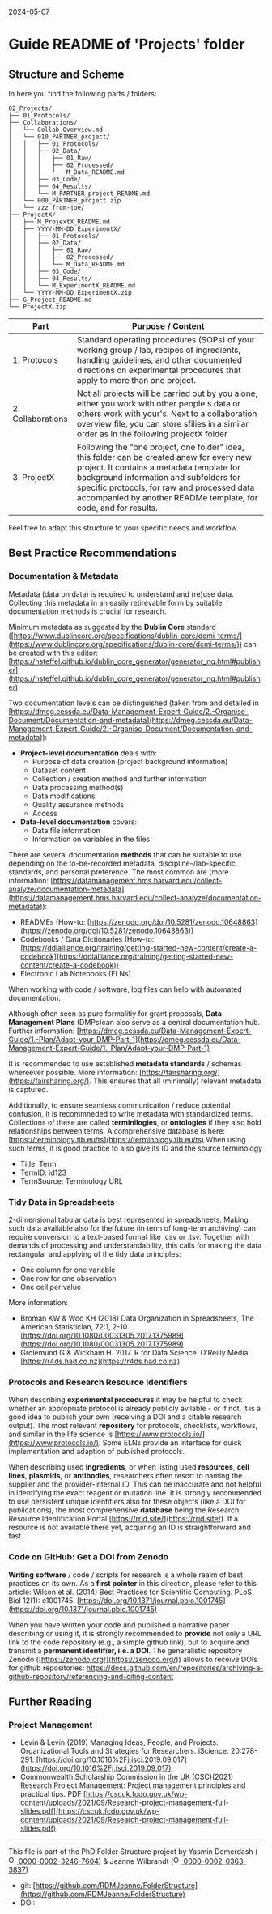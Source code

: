 2024-05-07


# Guide README of 'Projects' folder

## Structure and Scheme

In here you find the following parts / folders:

```
02_Projects/
├── 01_Protocols/
├── Collaborations/
│   └── Collab_Overview.md
│   └── 010_PARTNER_project/
│   │   ├── 01_Protocols/
│   │   ├── 02_Data/
│   │   │   ├── 01_Raw/
│   │   │   ├── 02_Processed/
│   │   │   └── M_Data_README.md
│   │   ├── 03_Code/
│   │   ├── 04_Results/
│   │   └── M_PARTNER_project_README.md
│   └── 000_PARTNER_project.zip
│   └── zzz_from-joe/
├── ProjectX/
│   ├── M_ProjextX_README.md
│   ├── YYYY-MM-DD_ExperimentX/
│   │   ├── 01_Protocols/
│   │   ├── 02_Data/
│   │   │   ├── 01_Raw/
│   │   │   ├── 02_Processed/
│   │   │   └── M_Data_README.md
│   │   ├── 03_Code/
│   │   ├── 04_Results/
│   │   └── M_ExperimentX_README.md
│   └── YYYY-MM-DD_ExperimentX.zip
├── G_Project_README.md
└── ProjectX.zip

```


| Part         		| Purpose / Content   |
|--------------		|-----------|
| 1. Protocols 		| Standard operating procedures (SOPs) of your working group / lab, recipes of ingredients, handling guidelines, and other documented directions on experimental procedures that apply to more than one project. |
| 2. Collaborations  		| Not all projects will be carried out by you alone, either you work with other people's data or others work with your's. Next to a collaboration overview file, you can store sfilies in a similar order as in the following projectX folder |
| 3. ProjectX 	| Following the "one project, one folder" idea, this folder can be created anew for every new project. It contains a metadata template for background information and subfolders for specific protocols, for raw and processed data accompanied by another READMe template, for code, and for results. |

Feel free to adapt this structure to your specific needs and workflow.


## Best Practice Recommendations

### Documentation & Metadata

Metadata (data on data) is required to understand and (re)use data. Collecting this metadata in an easily retirevable form by suitable documentation methods is crucial for research.

Minimum metadata as suggested by the **Dublin Core** standard ([https://www.dublincore.org/specifications/dublin-core/dcmi-terms/](https://www.dublincore.org/specifications/dublin-core/dcmi-terms/)) can be created with this editor: [https://nsteffel.github.io/dublin_core_generator/generator_nq.html#publisher](https://nsteffel.github.io/dublin_core_generator/generator_nq.html#publisher)

Two documentation levels can be distinguished (taken from and detailed in [https://dmeg.cessda.eu/Data-Management-Expert-Guide/2.-Organise-Document/Documentation-and-metadata](https://dmeg.cessda.eu/Data-Management-Expert-Guide/2.-Organise-Document/Documentation-and-metadata)):
* **Project-level documentation** deals with:
	* Purpose of data creation (project background information)
	* Dataset content
	* Collection / creation method and further information
	* Data processing method(s)
	* Data modifications
	* Quality assurance methods
	* Access
* **Data-level documentation** covers:
	* Data file information
	* Information on variables in the files

There are several documentation **methods** that can be suitable to use depending on the to-be-recorded metadata, discipline-/lab-specific standards, and personal preference.
The most common are (more information: [https://datamanagement.hms.harvard.edu/collect-analyze/documentation-metadata](https://datamanagement.hms.harvard.edu/collect-analyze/documentation-metadata)):
* READMEs (How-to: [https://zenodo.org/doi/10.5281/zenodo.10648863](https://zenodo.org/doi/10.5281/zenodo.10648863))
* Codebooks / Data Dictionaries (How-to: [https://ddialliance.org/training/getting-started-new-content/create-a-codebook](https://ddialliance.org/training/getting-started-new-content/create-a-codebook))
* Electronic Lab Notebooks (ELNs)

When working with code / software, log files can help with automated documentation.

Although often seen as pure formalitiy for grant proposals, **Data Management Plans** (DMPs)can also serve as a central documentation hub. Further information: [https://dmeg.cessda.eu/Data-Management-Expert-Guide/1.-Plan/Adapt-your-DMP-Part-1](https://dmeg.cessda.eu/Data-Management-Expert-Guide/1.-Plan/Adapt-your-DMP-Part-1) 

It is recommended to use established **metadata standards** / schemas whereever possible. More information: [https://fairsharing.org/](https://fairsharing.org/). This ensures that all (minimally) relevant metadata is captured.

Additionally, to ensure seamless communication / reduce potential confusion, it is recommneded to write metadata with standardized terms. Collections of these are called **terminilogies**, or **ontologies** if they also hold relationships between terms. A comprehensive database is here: [https://terminology.tib.eu/ts](https://terminology.tib.eu/ts)
 When using such terms, it is good practice to also give its ID and the source terminology
- Title: Term
- TermID: id123
- TermSource: Terminology URL


### Tidy Data in Spreadsheets

2-dimensional tabular data is best represented in spreadsheets. Making such data available also for the future (in term of long-term archiving) can require conversion to a text-based format like .csv or .tsv.
Together with demands of processing and understandability, this calls for making the data rectangular and applying of the tidy data principles:
* One column for one variable
* One row for one observation
* One cell per value

More information:
* Broman KW & Woo KH (2018) Data Organization in Spreadsheets, The American Statistician, 72:1, 2-10 [https://doi.org/10.1080/00031305.2017.1375989](https://doi.org/10.1080/00031305.2017.1375989)
* Grolemund G & Wickham H. 2017. R for Data Science. O’Reilly Media. [https://r4ds.had.co.nz](https://r4ds.had.co.nz)

### Protocols and Research Resource Identifiers

When describing **experimental procedures** it may be helpful to check whether an appropriate protocol is already publicly avilable - or if not, it is a good idea to publish your own (receiving a DOI and a citable research output). The most relevant **repository** for protocols, checklists, workflows, and similar in the life science is [https://www.protocols.io/](https://www.protocols.io/). Some ELNs provide an interface for quick implementation and adaption of published protocols.

When describing used **ingredients**, or when listing used **resources**, **cell lines**, **plasmids**, or **antibodies**, researchers often resort to naming the supplier and the provider-internal ID. This can be inaccurate and not helpful in identifying the exact reagent or mutation line. It is strongly recommended to use persistent unique identifiers also for these objects (like a DOI for publications), the most comprehensive **database** being the Research Resource Identification Portal [https://rrid.site/](https://rrid.site/). If a resource is not available there yet, acquiring an ID is straightforward and fast.


### Code on GitHub: Get a DOI from Zenodo

**Writing software** / code / scripts for research is a whole realm of best practices on its own. As a **first pointer** in this direction, please refer to this article: Wilson et al. (2014) Best Practices for Scientific Computing. PLoS Biol 12(1): e1001745. [https://doi.org/10.1371/journal.pbio.1001745](https://doi.org/10.1371/journal.pbio.1001745)

When you have written your code and published a narrative paper describing or using it, it is strongly recommended to **provide** not only a URL link to the code repository (e.g., a simple github link), but to acquire and transmit a **permanent identifier, i.e. a DOI**. The generalistic repository Zenodo ([https://zenodo.org/](https://zenodo.org/)) allows to receive DOIs for github repositories: [https://docs.github.com/en/repositories/archiving-a-github-repository/referencing-and-citing-content
](https://docs.github.com/en/repositories/archiving-a-github-repository/referencing-and-citing-content)

## Further Reading

### Project Management
* Levin & Levin (2019) Managing Ideas, People, and Projects: Organizational Tools and Strategies for Researchers. iScience. 20:278-291. [https://doi.org/10.1016%2Fj.isci.2019.09.017](https://doi.org/10.1016%2Fj.isci.2019.09.017).
* Commonwealth Scholarship Commission in the UK (CSC)(2021) Research Project Management: Project management principles and practical tips. PDF [https://cscuk.fcdo.gov.uk/wp-content/uploads/2021/09/Research-project-management-full-slides.pdf](https://cscuk.fcdo.gov.uk/wp-content/uploads/2021/09/Research-project-management-full-slides.pdf)

_____

This file is part of the PhD Folder Structure project by Yasmin Demerdash (<a href="https://orcid.org/0000-0002-3246-7604"><img alt="ORCID logo" src="https://info.orcid.org/wp-content/uploads/2019/11/orcid_16x16.png" width="16" height="16" /> 0000-0002-3246-7604</a>) & Jeanne  Wilbrandt (<a href="https://orcid.org/0000-0002-0363-3837"><img alt="ORCID logo" src="https://info.orcid.org/wp-content/uploads/2019/11/orcid_16x16.png" width="16" height="16" /> 0000-0002-0363-3837</a>)

* git: [https://github.com/RDMJeanne/FolderStructure](https://github.com/RDMJeanne/FolderStructure)
* DOI: 

